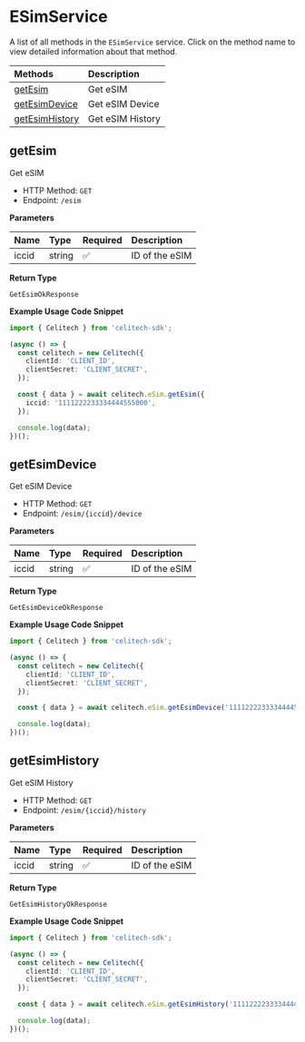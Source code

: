 # ESimService

A list of all methods in the `ESimService` service. Click on the method name to view detailed information about that method.

| Methods                           | Description      |
| :-------------------------------- | :--------------- |
| [getEsim](#getesim)               | Get eSIM         |
| [getEsimDevice](#getesimdevice)   | Get eSIM Device  |
| [getEsimHistory](#getesimhistory) | Get eSIM History |

## getEsim

Get eSIM

- HTTP Method: `GET`
- Endpoint: `/esim`

**Parameters**

| Name  | Type   | Required | Description    |
| :---- | :----- | :------- | :------------- |
| iccid | string | ✅       | ID of the eSIM |

**Return Type**

`GetEsimOkResponse`

**Example Usage Code Snippet**

```typescript
import { Celitech } from 'celitech-sdk';

(async () => {
  const celitech = new Celitech({
    clientId: 'CLIENT_ID',
    clientSecret: 'CLIENT_SECRET',
  });

  const { data } = await celitech.eSim.getEsim({
    iccid: '1111222233334444555000',
  });

  console.log(data);
})();
```

## getEsimDevice

Get eSIM Device

- HTTP Method: `GET`
- Endpoint: `/esim/{iccid}/device`

**Parameters**

| Name  | Type   | Required | Description    |
| :---- | :----- | :------- | :------------- |
| iccid | string | ✅       | ID of the eSIM |

**Return Type**

`GetEsimDeviceOkResponse`

**Example Usage Code Snippet**

```typescript
import { Celitech } from 'celitech-sdk';

(async () => {
  const celitech = new Celitech({
    clientId: 'CLIENT_ID',
    clientSecret: 'CLIENT_SECRET',
  });

  const { data } = await celitech.eSim.getEsimDevice('1111222233334444555000');

  console.log(data);
})();
```

## getEsimHistory

Get eSIM History

- HTTP Method: `GET`
- Endpoint: `/esim/{iccid}/history`

**Parameters**

| Name  | Type   | Required | Description    |
| :---- | :----- | :------- | :------------- |
| iccid | string | ✅       | ID of the eSIM |

**Return Type**

`GetEsimHistoryOkResponse`

**Example Usage Code Snippet**

```typescript
import { Celitech } from 'celitech-sdk';

(async () => {
  const celitech = new Celitech({
    clientId: 'CLIENT_ID',
    clientSecret: 'CLIENT_SECRET',
  });

  const { data } = await celitech.eSim.getEsimHistory('1111222233334444555000');

  console.log(data);
})();
```
